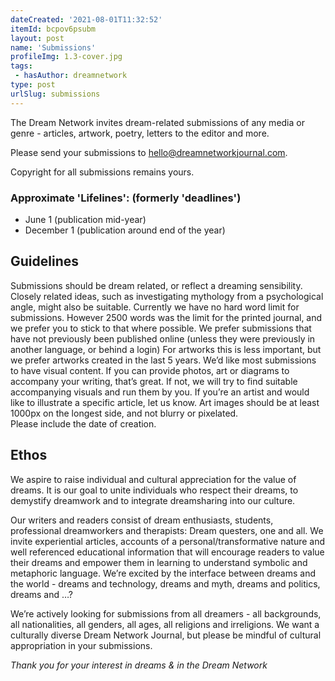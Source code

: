 ```yaml
---
dateCreated: '2021-08-01T11:32:52'
itemId: bcpov6psubm
layout: post
name: 'Submissions'
profileImg: 1.3-cover.jpg
tags:
 - hasAuthor: dreamnetwork
type: post
urlSlug: submissions
---
```


The Dream Network invites dream-related submissions of any media or genre - articles, artwork, poetry, letters to the editor and more. 

Please send your submissions to <a href="mailto:hello@dreamnetworkjournal.com">hello@dreamnetworkjournal.com</a>.

Copyright for all submissions remains yours. 

### Approximate 'Lifelines': (formerly 'deadlines')

* June 1 (publication mid-year)
* December 1 (publication around end of the year)

## Guidelines

Submissions should be dream related, or reflect a dreaming sensibility. Closely related ideas, such as investigating mythology from a psychological angle, might also be suitable. 
Currently we have no hard word limit for submissions. However 2500 words was the limit for the printed journal, and we prefer you to stick to that where possible.
We prefer submissions that have not previously been published online (unless they were previously in another language, or behind a login) For artworks this is less important, but we prefer artworks created in the last 5 years. 
We’d like most submissions to have visual content. If you can provide photos, art or diagrams to accompany your writing, that’s great. If not, we will try to find suitable accompanying visuals and run them by you. If you’re an artist and would like to illustrate a specific article, let us know. 
Art images should be at least 1000px on the longest side, and not blurry or pixelated.  
Please include the date of creation. 


## Ethos

We aspire to raise individual and cultural appreciation for the value of dreams. It is our goal to unite individuals who respect their dreams, to demystify dreamwork and to integrate dreamsharing into our culture.

Our writers and readers consist of dream enthusiasts, students, professional dreamworkers and therapists: Dream questers, one and all. We invite experiential articles, accounts of a personal/transformative nature and well referenced educational information that will encourage readers to value their dreams and empower them in learning to understand symbolic and metaphoric language. We’re excited by the interface between dreams and the world - dreams and technology, dreams and myth, dreams and politics, dreams and …?

We’re actively looking for submissions from all dreamers - all backgrounds, all nationalities, all genders, all ages, all religions and irreligions. We want a culturally diverse Dream Network Journal, but please be mindful of cultural appropriation in your submissions. 

*Thank you for your interest in dreams & in the Dream Network*
